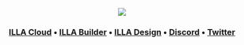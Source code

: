 <p align="center">
<a href="https://cloud.illacloud.com/">
  <img src="https://cdn.illacloud.com/official-website/img/hacktoberFest/20230919-210525.png">
</a>
</p>
<h3 align="center">
 
  <b><a href="https://cloud.illacloud.com/">ILLA Cloud</a>
  •
  <a href="https://github.com/illacloud/illa-builder">ILLA Builder</a>
  •
  <a href="https://github.com/illacloud/illa-design">ILLA Design</a>
  •
  <a href="https://discord.gg/illacloud">Discord</a>
  •
  <a href="https://twitter.com/illacloudHQ">Twitter</a>
</h3>
</a>


